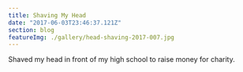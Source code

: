 ```yaml
---
title: Shaving My Head
date: "2017-06-03T23:46:37.121Z"
section: blog
featureImg: ./gallery/head-shaving-2017-007.jpg
---
```


Shaved my head in front of my high school to raise money for charity.
